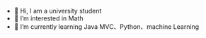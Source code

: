 - 👋 Hi, I am a university student
- 👀 I’m interested in Math
- 🌱 I’m currently learning Java MVC、Python、machine Learning
<!-- - 💞️ I’m looking to collaborate on ...
- 📫 How to reach me ...
 -->
<!---
shun-luo/shun-luo is a ✨ special ✨ repository because its `README.md` (this file) appears on your GitHub profile.
You can click the Preview link to take a look at your changes.
--->
